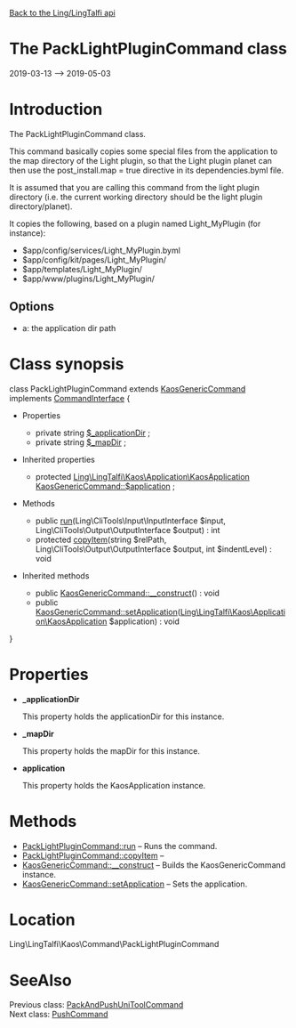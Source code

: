 [Back to the Ling/LingTalfi api](https://github.com/lingtalfi/LingTalfi/blob/master/doc/api/Ling/LingTalfi.md)



The PackLightPluginCommand class
================
2019-03-13 --> 2019-05-03






Introduction
============

The PackLightPluginCommand class.


This command basically copies some special files from the application
to the map directory of the Light plugin, so that the Light plugin planet can then use the
post_install.map = true directive in its dependencies.byml file.

It is assumed that you are calling this command from the light plugin directory (i.e.
the current working directory should be the light plugin directory/planet).


It copies the following, based on a plugin named Light_MyPlugin (for instance):

- $app/config/services/Light_MyPlugin.byml
- $app/config/kit/pages/Light_MyPlugin/
- $app/templates/Light_MyPlugin/
- $app/www/plugins/Light_MyPlugin/




Options
------------

- a: the application dir path



Class synopsis
==============


class <span class="pl-k">PackLightPluginCommand</span> extends [KaosGenericCommand](https://github.com/lingtalfi/LingTalfi/blob/master/doc/api/Ling/LingTalfi/Kaos/Command/KaosGenericCommand.md) implements [CommandInterface](https://github.com/lingtalfi/CliTools/blob/master/doc/api/Ling/CliTools/Command/CommandInterface.md) {

- Properties
    - private string [$_applicationDir](#property-_applicationDir) ;
    - private string [$_mapDir](#property-_mapDir) ;

- Inherited properties
    - protected [Ling\LingTalfi\Kaos\Application\KaosApplication](https://github.com/lingtalfi/LingTalfi/blob/master/doc/api/Ling/LingTalfi/Kaos/Application/KaosApplication.md) [KaosGenericCommand::$application](#property-application) ;

- Methods
    - public [run](https://github.com/lingtalfi/LingTalfi/blob/master/doc/api/Ling/LingTalfi/Kaos/Command/PackLightPluginCommand/run.md)(Ling\CliTools\Input\InputInterface $input, Ling\CliTools\Output\OutputInterface $output) : int
    - protected [copyItem](https://github.com/lingtalfi/LingTalfi/blob/master/doc/api/Ling/LingTalfi/Kaos/Command/PackLightPluginCommand/copyItem.md)(string $relPath, Ling\CliTools\Output\OutputInterface $output, int $indentLevel) : void

- Inherited methods
    - public [KaosGenericCommand::__construct](https://github.com/lingtalfi/LingTalfi/blob/master/doc/api/Ling/LingTalfi/Kaos/Command/KaosGenericCommand/__construct.md)() : void
    - public [KaosGenericCommand::setApplication](https://github.com/lingtalfi/LingTalfi/blob/master/doc/api/Ling/LingTalfi/Kaos/Command/KaosGenericCommand/setApplication.md)([Ling\LingTalfi\Kaos\Application\KaosApplication](https://github.com/lingtalfi/LingTalfi/blob/master/doc/api/Ling/LingTalfi/Kaos/Application/KaosApplication.md) $application) : void

}




Properties
=============

- <span id="property-_applicationDir"><b>_applicationDir</b></span>

    This property holds the applicationDir for this instance.
    
    

- <span id="property-_mapDir"><b>_mapDir</b></span>

    This property holds the mapDir for this instance.
    
    

- <span id="property-application"><b>application</b></span>

    This property holds the KaosApplication instance.
    
    



Methods
==============

- [PackLightPluginCommand::run](https://github.com/lingtalfi/LingTalfi/blob/master/doc/api/Ling/LingTalfi/Kaos/Command/PackLightPluginCommand/run.md) &ndash; Runs the command.
- [PackLightPluginCommand::copyItem](https://github.com/lingtalfi/LingTalfi/blob/master/doc/api/Ling/LingTalfi/Kaos/Command/PackLightPluginCommand/copyItem.md) &ndash; 
- [KaosGenericCommand::__construct](https://github.com/lingtalfi/LingTalfi/blob/master/doc/api/Ling/LingTalfi/Kaos/Command/KaosGenericCommand/__construct.md) &ndash; Builds the KaosGenericCommand instance.
- [KaosGenericCommand::setApplication](https://github.com/lingtalfi/LingTalfi/blob/master/doc/api/Ling/LingTalfi/Kaos/Command/KaosGenericCommand/setApplication.md) &ndash; Sets the application.





Location
=============
Ling\LingTalfi\Kaos\Command\PackLightPluginCommand


SeeAlso
==============
Previous class: [PackAndPushUniToolCommand](https://github.com/lingtalfi/LingTalfi/blob/master/doc/api/Ling/LingTalfi/Kaos/Command/PackAndPushUniToolCommand.md)<br>Next class: [PushCommand](https://github.com/lingtalfi/LingTalfi/blob/master/doc/api/Ling/LingTalfi/Kaos/Command/PushCommand.md)<br>
